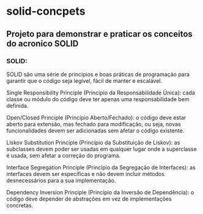 # solid-concpets
## Projeto para demonstrar e praticar os conceitos do acronico SOLID

### SOLID:
SOLID são uma série de principios e boas práticas de programação para garantir que o código seja legível, fácil de manter e escalável.

Single Responsibility Principle (Princípio da Responsabilidade Única): cada classe ou módulo do código deve ter apenas uma responsabilidade bem definida.

Open/Closed Principle (Princípio Aberto/Fechado): o código deve estar aberto para extensão, mas fechado para modificação, ou seja, novas funcionalidades devem ser adicionadas sem afetar o código existente.

Liskov Substitution Principle (Princípio da Substituição de Liskov): as subclasses devem poder ser usadas em qualquer lugar onde a superclasse é usada, sem afetar a correção do programa.

Interface Segregation Principle (Princípio da Segregação de Interfaces): as interfaces devem ser específicas e não devem incluir métodos desnecessários para a sua implementação.

Dependency Inversion Principle (Princípio da Inversão de Dependência): o código deve depender de abstrações em vez de implementações concretas.

